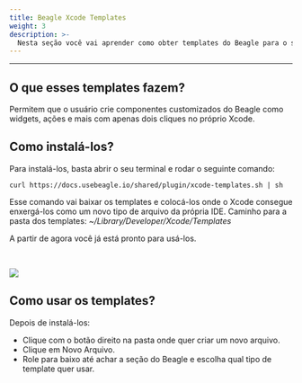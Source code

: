 ```yaml
---
title: Beagle Xcode Templates
weight: 3
description: >-
  Nesta seção você vai aprender como obter templates do Beagle para o seu Xcode.
---
```


---

## O que esses templates fazem?

Permitem que o usuário crie componentes customizados do Beagle como widgets, ações e mais com apenas dois cliques no próprio Xcode.

## Como instalá-los?

Para instalá-los, basta abrir o seu terminal e rodar o seguinte comando:

```shell
curl https://docs.usebeagle.io/shared/plugin/xcode-templates.sh | sh
```

Esse comando vai baixar os templates e colocá-los onde o Xcode consegue enxergá-los como um novo tipo de arquivo da própria IDE. Caminho para a pasta dos templates: *~/Library/Developer/Xcode/Templates*

A partir de agora você já está pronto para usá-los.

<br>

![](/shared/plugin/xcode-templates.png)

## Como usar os templates?

Depois de instalá-los:

* Clique com o botão direito na pasta onde quer criar um novo arquivo.
* Clique em Novo Arquivo.
* Role para baixo até achar a seção do Beagle e escolha qual tipo de template quer usar.
